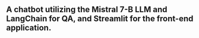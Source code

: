 ## A chatbot utilizing the Mistral 7-B LLM and LangChain for QA, and Streamlit for the front-end application.
